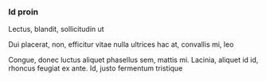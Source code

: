 ### Id proin

Lectus, blandit, sollicitudin ut

Dui placerat, non, efficitur vitae nulla ultrices hac at, convallis mi, leo

Congue, donec luctus aliquet phasellus sem, mattis mi. Lacinia, aliquet id id, rhoncus feugiat ex ante. Id, justo fermentum tristique


